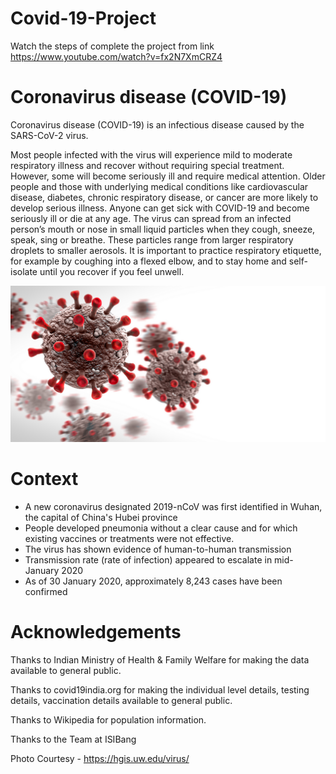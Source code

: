 # Covid-19-Project

Watch the steps of complete the project from link https://www.youtube.com/watch?v=fx2N7XmCRZ4

# Coronavirus disease (COVID-19)

Coronavirus disease (COVID-19) is an infectious disease caused by the SARS-CoV-2 virus.

Most people infected with the virus will experience mild to moderate respiratory illness and recover without requiring special treatment. However, some will become seriously ill and require medical attention. Older people and those with underlying medical conditions like cardiovascular disease, diabetes, chronic respiratory disease, or cancer are more likely to develop serious illness. Anyone can get sick with COVID-19 and become seriously ill or die at any age. 
The virus can spread from an infected person’s mouth or nose in small liquid particles when they cough, sneeze, speak, sing or breathe. These particles range from larger respiratory droplets to smaller aerosols. It is important to practice respiratory etiquette, for example by coughing into a flexed elbow, and to stay home and self-isolate until you recover if you feel unwell.


<center>
    <img src="covid.png" alt="" width="550px" height="250px"/>
</center>



# Context

*   A new coronavirus designated 2019-nCoV was first identified in Wuhan, the capital of China's Hubei province
*   People developed pneumonia without a clear cause and for which existing vaccines or treatments were not effective.
*   The virus has shown evidence of human-to-human transmission
*   Transmission rate (rate of infection) appeared to escalate in mid-January 2020
*   As of 30 January 2020, approximately 8,243 cases have been confirmed

# Acknowledgements

Thanks to Indian Ministry of Health & Family Welfare for making the data available to general public.

Thanks to covid19india.org for making the individual level details, testing details, vaccination details available to general public.

Thanks to Wikipedia for population information.

Thanks to the Team at ISIBang

Photo Courtesy - https://hgis.uw.edu/virus/
